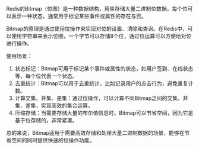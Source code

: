 Redis的Bitmap（位图）是一种数据结构，用来存储大量二进制位数据。每个位可以表示一种状态，通常用于标记某些事件或属性的存在与否。

Bitmap的原理是通过使用位操作来实现对位的设置、清除和查询。在Redis中，可以使用字符串来表示位图，一个字节可以存储8个位，通过位运算可以方便地对位进行操作。

使用场景：

1. 状态标记：Bitmap可用于标记某个事件或属性的状态，如用户签到、在线状态等，每个位代表一个状态。
2. 去重统计：Bitmap可以用于去重统计，比如记录用户的点击行为，避免重复计数。
3. 计算交集、并集、差集：通过位操作，可以计算不同Bitmap之间的交集、并集、差集，实现高效的集合运算。
4. 压缩存储：当需要存储大量的布尔值信息时，Bitmap可以节省空间，因为它是基于位存储的，非常紧凑。

总的来说，Bitmap适用于需要高效存储和处理大量二进制数据的场景，能够在节省空间的同时提供快速的位操作功能。